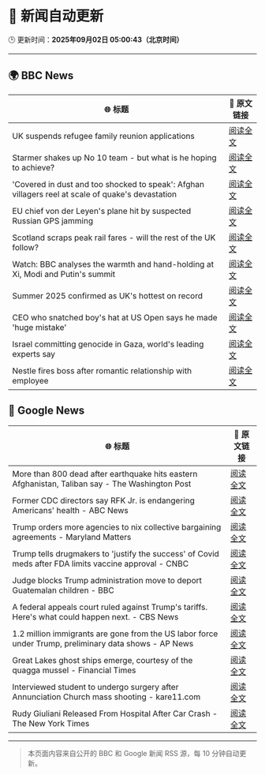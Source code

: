 # 🧠 新闻自动更新

🕒 更新时间：**2025年09月02日 05:00:43（北京时间）**

---

## 🌍 BBC News

| 🌐 标题 | 🔗 原文链接 |
|--------|-------------|
| UK suspends refugee family reunion applications | [阅读全文](https://www.bbc.com/news/articles/c626p66d6jxo?at_medium=RSS&at_campaign=rss) |
| Starmer shakes up No 10 team - but what is he hoping to achieve? | [阅读全文](https://www.bbc.com/news/articles/cd0d195md5eo?at_medium=RSS&at_campaign=rss) |
| 'Covered in dust and too shocked to speak': Afghan villagers reel at scale of quake's devastation | [阅读全文](https://www.bbc.com/news/articles/cm2vm2r6dzdo?at_medium=RSS&at_campaign=rss) |
| EU chief von der Leyen's plane hit by suspected Russian GPS jamming | [阅读全文](https://www.bbc.com/news/articles/c9d07z1439zo?at_medium=RSS&at_campaign=rss) |
| Scotland scraps peak rail fares - will the rest of the UK follow? | [阅读全文](https://www.bbc.com/news/articles/czxp9zl0k90o?at_medium=RSS&at_campaign=rss) |
| Watch: BBC analyses the warmth and hand-holding at Xi, Modi and Putin's summit | [阅读全文](https://www.bbc.com/news/videos/cn0r02zgjj4o?at_medium=RSS&at_campaign=rss) |
| Summer 2025 confirmed as UK's hottest on record | [阅读全文](https://www.bbc.com/weather/articles/c1kz18d3wjro?at_medium=RSS&at_campaign=rss) |
| CEO who snatched boy's hat at US Open says he made 'huge mistake' | [阅读全文](https://www.bbc.com/news/articles/ce93klk0jpzo?at_medium=RSS&at_campaign=rss) |
| Israel committing genocide in Gaza, world's leading experts say | [阅读全文](https://www.bbc.com/news/articles/cde3eyzdr63o?at_medium=RSS&at_campaign=rss) |
| Nestle fires boss after romantic relationship with employee | [阅读全文](https://www.bbc.com/news/articles/c1mpm9ee9p9o?at_medium=RSS&at_campaign=rss) |

## 📰 Google News

| 🌐 标题 | 🔗 原文链接 |
|--------|-------------|
| More than 800 dead after earthquake hits eastern Afghanistan, Taliban say - The Washington Post | [阅读全文](https://news.google.com/rss/articles/CBMiigFBVV95cUxNdml0NTAyWWJMMEpwaW5sMk40MGM0ZDN4RTU0MnM0U0lPc0JhLW1TcnRuZXJyRG91ekdyWGZycUlsNWgzdHJuWG55RUNNVEFBYkhZXy10MzJSVjVDREd3LWlubmRVbFhkbUVwUmRWazFOVWVkN3B6b1JVSkVNWWlPc1ZNeVltQU42T3c?oc=5) |
| Former CDC directors say RFK Jr. is endangering Americans' health - ABC News | [阅读全文](https://news.google.com/rss/articles/CBMiqAFBVV95cUxNbHBwdGF5dExucmVLVjBubldhcnQ4NXJIMWhaWUJUMFpxSmFxellMNkg4dG9LTHZxWTIwTmlMVEhnekR0bzRNUlJFYlBRYVl3S2hLenBkdkpiWi14YUQ5VlBVVUhmMF9hZkFWdVdVWnY0N0ZvWE9vd1c4N0R4dTlnVmpMQzRaUllDbHBVSThGanRmbEtKZHpQdWFfWldNM0lpOHNHU0N3V2zSAa4BQVVfeXFMUExKYnRjUENMN1RfOUc0R2plc1J2T2RuVjFWR3A0V2I1Y3BNU0FGX1cxQkxnNU13ODU4QjZmUGR4ZExfdFZqWjlYRnRxX085UGMxMFZKTnIyVjBYT2ZCc3QwT2p2dWZ0VUxmeDVXYjNKZkc1cTlWeTl1aUVXUVEzNTJoYkxNRUh4eXZSeVRWNkk5a3NNbXpwd0hqb2RrT1lVUmdmQTJ1SmFwUWdCcURR?oc=5) |
| Trump orders more agencies to nix collective bargaining agreements - Maryland Matters | [阅读全文](https://news.google.com/rss/articles/CBMiqgFBVV95cUxNcXJ4ckhQOEJZdGlwMEhnNVVQWndic0dDc05yUlRLaGVoRERVRnZwaG5BNXRUanEtbjhLcXIzMzVGQUx6VGJ2ZFlBTUhFZjNoeDJwX0k3aW9sd1Q4TmMwbXFnYzVNOHVteVUtUGV5MElmcUtqd3RiVTVObUoyOHk1ZG9pTm5oT0FnTG5IVUdpVUFvTTNjV1gzM3hIOFVUT01SUW5OWlRWcXdnZw?oc=5) |
| Trump tells drugmakers to 'justify the success' of Covid meds after FDA limits vaccine approval - CNBC | [阅读全文](https://news.google.com/rss/articles/CBMic0FVX3lxTE1BOWxHYXc5am43QVo2VmxydWN1Q3lfYUlWMWdxQnRsSVRCMEVBdDB3OVdBM0VmWHpKdEw3N3JDd1BTWVpvbWM0b3Exam5FQmxxWFUzaUFRM016dUt3WmR6Z3VRdU51WkFtZ2Y5Y1NmUnlfaTDSAXhBVV95cUxNTmg1RjNpZEc4eVpIUmNPeC1oaHZLUUdMZXJ0SE9Ndmw2U3BQYmFkLTdrSjZocEp2UW9rQWxwTjdJUGNkM2Q1V1NpdldWcEF3RUpKcElHQnJVTHpuWGk4OWJmVWh4UmpLMHVmTFVCOHFiTHRnSnpNOVU?oc=5) |
| Judge blocks Trump administration move to deport Guatemalan children - BBC | [阅读全文](https://news.google.com/rss/articles/CBMiWkFVX3lxTE1BVWxLaEZuc0NkNHhBdE9LbFJSU1lxNTNBT0hjYjVpNXE0cWVLQlRoQWN1a0dXWndob3ZSR2JGMVNIUUZZLVNoZVFyc0ZFbUY3b3F3Q3UtX0s1QdIBX0FVX3lxTE1SLWVtT0kzWU9kQ3lOWE9wMnBJLW9iZXc0X01YS3JId0E4OS1zanlQYjA3UXg4aDJpRE42cEdVMVpRMDJwNHNTdVh1NXZoQzdhVWJRS3VFSXhHa2FOX2VF?oc=5) |
| A federal appeals court ruled against Trump's tariffs. Here's what could happen next. - CBS News | [阅读全文](https://news.google.com/rss/articles/CBMingFBVV95cUxNTEJhTGhaR1dRa19SOHFlOVBSMTdBRUJUWG9VMU1DaW5yeHZyN0lJN25RLU1jaEFxZU83R1RLc25VeFh2dlpaeUhXZWxEWFNCNGZJMmQ2TW0tME9Wei1pc2tXcnRsOXJ0OThyVV9nRjVSaHVVd1YwSnRFNmtrRWJuVkhlc0UzanRaSzV3b0J5azltdmNWM01qTkI2V0FZUdIBowFBVV95cUxNLWlDM1ZQZDFLbEdBNUs1MEQwakwtLU01SzR4M0JDa0tXRXZKU1VRS1RVSVphTTdKNTFXN2lrTHhVMUpRWkdEcEJwZDNZLW9vVWo1NVh3Wld2YlRTNDg0VlEtS29jVFdiTlBfV3hHVl9GSHdzZ1RYZkNNbFhta1NXdkhUcEVaZE5jV3BjbU5Sbm4walpaNUFVa1ZQLTJ4SVB6Uk53?oc=5) |
| 1.2 million immigrants are gone from the US labor force under Trump, preliminary data shows - AP News | [阅读全文](https://news.google.com/rss/articles/CBMikAFBVV95cUxOdW5WOGVKaWhoZFFnQ2Nrd2JycTV1bkxkNUNIWEZRX3ZLWUFsanMtZWJzRlBxcnVndHhwODR2Tng5Z2JvLVZtSk95VEVDUWZNWjRrQVdlRERkaEx4R0Z3aDJPX3Vhcy10azdhTlltbFZCeVZJRHhrSXhveTFWSndoSDFXVVRGamwzcHRwRWtDMnA?oc=5) |
| Great Lakes ghost ships emerge, courtesy of the quagga mussel - Financial Times | [阅读全文](https://news.google.com/rss/articles/CBMicEFVX3lxTE5TRTFpdmlHWDlFN0lieGRfSDI5MVlJdlVPU3BjaDhEVXZaU0s1QTYwVlNSMUFPNDZFZGhxRFd1OWZxWEoxSkd4dkdwQUhoa2hSVUs1cFJJLTd2QjFkMExNT1dzMkRnQnRIRHltSUpfN1E?oc=5) |
| Interviewed student to undergo surgery after Annunciation Church mass shooting - kare11.com | [阅读全文](https://news.google.com/rss/articles/CBMi8gFBVV95cUxQVURXdm5vNDVlRTlGUWZWblR3Rm1zWkhncEQ2dlFoZXFiWDM0WDkzblhoempRM3Vkdk5PSTJsRENJOUhJSjJRaVlYbTRYVFdxOVdkMTRoNTRjdW05LTdNajVJb0hyazB3Vmpvei02WVBpUU8zd2N3NDV3RnVQV2llRDBtNGhwYUFHaTBqUDh5N1NxRTBQYm5NbTNYcUV5NVBPWHJ1aHRUXzM0WHNmb1FaRnlvcXNGNFdaOEVsdS1ScXcweXJMcnI1UXd3Qmc1cWt2R1BFVDY2RkRkaUh2dnZnaHNXTXp4S1RYRzl6anZ6OUc5UQ?oc=5) |
| Rudy Giuliani Released From Hospital After Car Crash - The New York Times | [阅读全文](https://news.google.com/rss/articles/CBMiiAFBVV95cUxNb3RsbFNzQmx4SS1FT2doT09UOEkyc3ZtWDdLdnFaVlNRRnIzNVd6Qy1acDZSLWtEZHlXOEtsT0I1WTVxTEdlTTF5MzItRkJYeDhmejk1YjJfWnAtdnUtYVZud1AtNDBHdWd2cWQyX3h6RU9rd2V6cldUd0tVUEt6TDZINGItQjV6?oc=5) |

---
> 本页面内容来自公开的 BBC 和 Google 新闻 RSS 源，每 10 分钟自动更新。